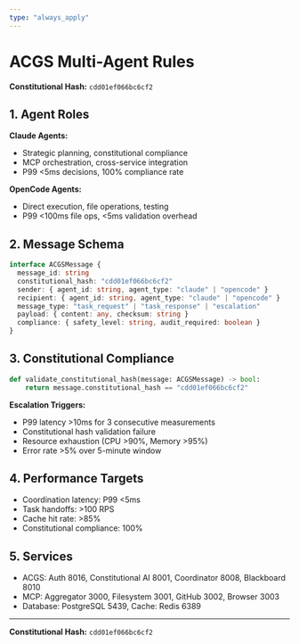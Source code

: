 ```yaml
---
type: "always_apply"
---
```


# ACGS Multi-Agent Rules
**Constitutional Hash:** `cdd01ef066bc6cf2`

## 1. Agent Roles

**Claude Agents:**
- Strategic planning, constitutional compliance
- MCP orchestration, cross-service integration
- P99 <5ms decisions, 100% compliance rate

**OpenCode Agents:**
- Direct execution, file operations, testing
- P99 <100ms file ops, <5ms validation overhead

## 2. Message Schema
```typescript
interface ACGSMessage {
  message_id: string
  constitutional_hash: "cdd01ef066bc6cf2"
  sender: { agent_id: string, agent_type: "claude" | "opencode" }
  recipient: { agent_id: string, agent_type: "claude" | "opencode" }
  message_type: "task_request" | "task_response" | "escalation"
  payload: { content: any, checksum: string }
  compliance: { safety_level: string, audit_required: boolean }
}
```

## 3. Constitutional Compliance
```python
def validate_constitutional_hash(message: ACGSMessage) -> bool:
    return message.constitutional_hash == "cdd01ef066bc6cf2"
```

**Escalation Triggers:**
- P99 latency >10ms for 3 consecutive measurements
- Constitutional hash validation failure
- Resource exhaustion (CPU >90%, Memory >95%)
- Error rate >5% over 5-minute window

## 4. Performance Targets
- Coordination latency: P99 <5ms
- Task handoffs: >100 RPS
- Cache hit rate: >85%
- Constitutional compliance: 100%

## 5. Services
- ACGS: Auth 8016, Constitutional AI 8001, Coordinator 8008, Blackboard 8010
- MCP: Aggregator 3000, Filesystem 3001, GitHub 3002, Browser 3003
- Database: PostgreSQL 5439, Cache: Redis 6389

---
**Constitutional Hash:** `cdd01ef066bc6cf2`
